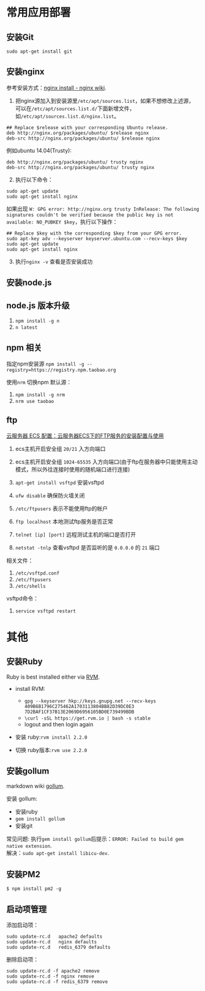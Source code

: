 
# 常用应用部署

## 安装Git

`sudo apt-get install git`

## 安装nginx

参考安装方式：[nginx install - nginx wiki](https://www.nginx.com/resources/wiki/start/topics/tutorials/install/).

1. 把nginx源加入到安装源里`/etc/apt/sources.list`，如果不想修改上述源，可以在`/etc/apt/sources.list.d/`下面新增文件，如`/etc/apt/sources.list.d/nginx.list`。
```
## Replace $release with your corresponding Ubuntu release.
deb http://nginx.org/packages/ubuntu/ $release nginx
deb-src http://nginx.org/packages/ubuntu/ $release nginx
```
例如ubuntu 14.04(Trusty):
```
deb http://nginx.org/packages/ubuntu/ trusty nginx
deb-src http://nginx.org/packages/ubuntu/ trusty nginx
```

2. 执行以下命令：
```
sudo apt-get update
sudo apt-get install nginx
```

如果出现 `W: GPG error: http://nginx.org trusty InRelease: The following signatures couldn't be verified because the public key is not available: NO_PUBKEY $key`，执行以下操作：
```
## Replace $key with the corresponding $key from your GPG error.
sudo apt-key adv --keyserver keyserver.ubuntu.com --recv-keys $key
sudo apt-get update
sudo apt-get install nginx
```

3. 执行`nginx -v` 查看是否安装成功

## 安装node.js

## node.js 版本升级

1. `npm install -g n`
1. `n latest`

## npm 相关

指定npm安装源
`npm install -g --registry=https://registry.npm.taobao.org`

使用`nrm` 切换npm 默认源：
1. `npm install -g nrm`
1. `nrm use taobao`

## ftp

[云服务器 ECS 配置：云服务器ECS下的FTP服务的安装配置与使用](https://yq.aliyun.com/articles/170003)

1. ecs主机开启安全组 `20/21` 入方向端口
1. ecs主机开启安全组 `1024-65535` 入方向端口(由于ftp在服务器中只能使用主动模式，所以外往连接时使用的随机端口进行连接)
1. `apt-get install vsftpd` 安装vsftpd


1. `ufw disable` 确保防火墙关闭
1. `/etc/ftpusers` 表示不能使用ftp的帐户
1. `ftp localhost` 本地测试ftp服务是否正常
1. `telnet [ip] [port]` 远程测试主机的端口是否打开
1. `netstat -tnlp` 查看vsftpd 是否监听的是 `0.0.0.0` 的 `21` 端口

相关文件：
1. `/etc/vsftpd.conf`
1. `/etc/ftpusers`
1. `/etc/shells`

vsftpd命令：
1. `service vsftpd restart`

# 其他

## 安装Ruby

Ruby is best installed either via [RVM](https://rvm.io/).

* install RVM:
    * `gpg --keyserver hkp://keys.gnupg.net --recv-keys 409B6B1796C275462A1703113804BB82D39DC0E3 7D2BAF1CF37B13E2069D6956105BD0E739499BDB`
    * `\curl -sSL https://get.rvm.io | bash -s stable`
    * logout and then login again

* 安装 ruby:`rvm install 2.2.0`
* 切换 ruby版本:`rvm use 2.2.0`

## 安装gollum

markdown wiki [gollum](https://github.com/gollum/gollum).

安装 gollum:
* 安装ruby 
* `gem install gollum`
* 安装git

常见问题:
执行`gem install gollum`后提示：`ERROR: Failed to build gem native extension`.  
解决：`sudo apt-get install libicu-dev`.

## 安装PM2

`$ npm install pm2 -g`

## 启动项管理

添加启动项：
```
sudo update-rc.d   apache2 defaults  
sudo update-rc.d   nginx defaults  
sudo update-rc.d   redis_6379 defaults 
```
删除启动项：
```
sudo update-rc.d -f apache2 remove  
sudo update-rc.d -f nginx remove  
sudo update-rc.d -f redis_6379 remove  
```

